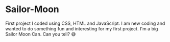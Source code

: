 # Sailor-Moon
First project I coded using CSS, HTML and JavaScript. I am new coding and wanted to do something fun and interesting for my first project. 
I'm a big Sailor Moon Can. Can you tell? 😅
